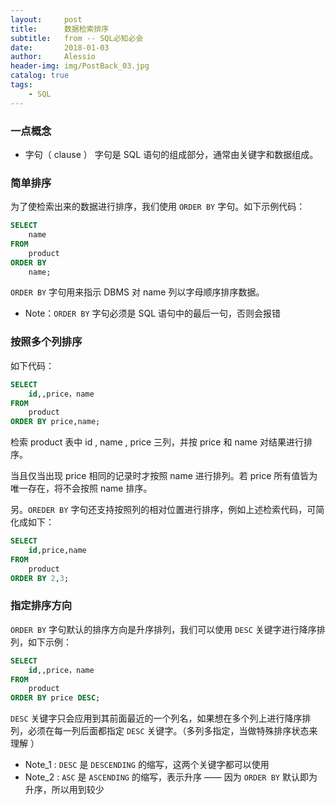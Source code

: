 ```yaml
---
layout:     post
title:      数据检索排序
subtitle:   from -- SQL必知必会 
date:       2018-01-03
author:     Alessio
header-img: img/PostBack_03.jpg
catalog: true
tags:
    - SQL
---
```


### 一点概念
- 字句（ clause ）
字句是 SQL 语句的组成部分，通常由关键字和数据组成。

### 简单排序
为了使检索出来的数据进行排序，我们使用 `ORDER BY` 字句。如下示例代码： 
```SQL
SELECT
    name
FROM
    product
ORDER BY 
    name;
```
`ORDER BY` 字句用来指示 DBMS 对 name 列以字母顺序排序数据。
- Note：`ORDER BY` 字句必须是 SQL 语句中的最后一句，否则会报错

### 按照多个列排序
如下代码：
```SQL
SELECT
    id,,price，name
FROM
    product
ORDER BY price,name;
```
检索 product 表中 id , name , price 三列，并按 price 和 name 对结果进行排序。

当且仅当出现 price 相同的记录时才按照 name 进行排列。若 price 所有值皆为唯一存在，将不会按照 name 排序。

另。`OREDER BY` 字句还支持按照列的相对位置进行排序，例如上述检索代码，可简化成如下：
```SQL
SELECT
    id,price,name
FROM
    product
ORDER BY 2,3;
```
### 指定排序方向
`ORDER BY` 字句默认的排序方向是升序排列，我们可以使用 `DESC` 关键字进行降序排列，如下示例：
```SQL
SELECT
    id,,price，name
FROM
    product
ORDER BY price DESC;
```

`DESC` 关键字只会应用到其前面最近的一个列名，如果想在多个列上进行降序排列，必须在每一列后面都指定 `DESC` 关键字。（多列多指定，当做特殊排序状态来理解 ）

- Note_1 : `DESC` 是 `DESCENDING` 的缩写，这两个关键字都可以使用
- Note_2 : `ASC` 是 `ASCENDING` 的缩写，表示升序 —— 因为 `ORDER BY` 默认即为升序，所以用到较少